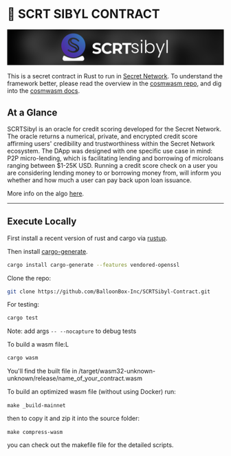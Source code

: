 # 🚀 SCRT SIBYL CONTRACT

![scrt sibyl image](./images/logo_horizontal.png)

This is a secret contract in Rust to run in
[Secret Network](https://github.com/enigmampc/SecretNetwork).
To understand the framework better, please read the overview in the
[cosmwasm repo](https://github.com/CosmWasm/cosmwasm/blob/master/README.md),
and dig into the [cosmwasm docs](https://www.cosmwasm.com).

## At a Glance

SCRTSibyl is an oracle for credit scoring developed for the Secret Network. The oracle returns a numerical, private, and encrypted credit score affirming users' credibility and trustworthiness within the Secret Network ecosystem. The DApp was designed with one specific use case in mind: P2P micro-lending, which is facilitating lending and borrowing of microloans ranging between $1-25K USD. Running a credit score check on a user you are considering lending money to or borrowing money from, will inform you whether and how much a user can pay back upon loan issuance.

More info on the algo [here](https://github.com/BalloonBox-Inc/SCRTSibyl-Oracle).

---

## Execute Locally

First install a recent version of rust and cargo via [rustup](https://rustup.rs/).

Then install [cargo-generate](https://github.com/ashleygwilliams/cargo-generate).

```sh
cargo install cargo-generate --features vendored-openssl
```

Clone the repo:

```sh
git clone https://github.com/BalloonBox-Inc/SCRTSibyl-Contract.git
```

For testing:

```sh
cargo test
```

Note: add args `-- --nocapture` to debug tests

To build a wasm file:L

```sh
cargo wasm
```

You'll find the built file in /target/wasm32-unknown-unknown/release/name_of_your_contract.wasm

To build an optimized wasm file (without using Docker) run:

`make _build-mainnet`

then to copy it and zip it into the source folder:

`make compress-wasm`

you can check out the makefile file for the detailed scripts.
